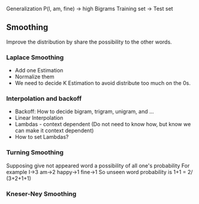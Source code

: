 Generalization
P(l, am, fine) -> high
Bigrams
Training set -> Test set
## Smoothing
Improve the distribution by share the possibility to the other words. 
### Laplace Smoothing
- Add one Estimation
- Normalize them
- We need to decide K Estimation to avoid distribute too much on the 0s. 
### Interpolation and backoff
- Backoff: How to decide bigram, trigram, unigram, and ...
- Linear Interpolation
- Lambdas - context dependent (Do not need to know how, but know we can make it context dependent)
- How to set Lambdas? 
### Turning Smoothing
Supposing give not appeared word a possibility of all  one's probability
For example I->3 am->2 happy->1 fine->1
So unseen word probability is 1+1 = 2/ (3+2+1+1)

### Kneser-Ney Smoothing
